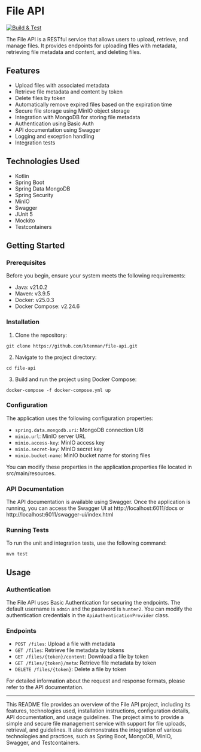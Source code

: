 # File API

[![Build & Test](https://github.com/ktenman/file-api/actions/workflows/ci.yml/badge.svg)](https://github.com/ktenman/file-api/actions/workflows/ci.yml)

The File API is a RESTful service that allows users to upload, retrieve, and manage files. It provides endpoints for
uploading files with metadata, retrieving file metadata and content, and deleting files.

## Features

- Upload files with associated metadata
- Retrieve file metadata and content by token
- Delete files by token
- Automatically remove expired files based on the expiration time
- Secure file storage using MinIO object storage
- Integration with MongoDB for storing file metadata
- Authentication using Basic Auth
- API documentation using Swagger
- Logging and exception handling
- Integration tests

## Technologies Used

- Kotlin
- Spring Boot
- Spring Data MongoDB
- Spring Security
- MinIO
- Swagger
- JUnit 5
- Mockito
- Testcontainers

## Getting Started

### Prerequisites

Before you begin, ensure your system meets the following requirements:

* Java: v21.0.2
* Maven: v3.9.5
* Docker: v25.0.3
* Docker Compose: v2.24.6

### Installation

1. Clone the repository:

```shell
git clone https://github.com/ktenman/file-api.git
```

2. Navigate to the project directory:

```shell
cd file-api
```

3. Build and run the project using Docker Compose:

```shell    
docker-compose -f docker-compose.yml up
```

### Configuration

The application uses the following configuration properties:

* `spring.data.mongodb.uri`: MongoDB connection URI
* `minio.url`: MinIO server URL
* `minio.access-key`: MinIO access key
* `minio.secret-key`: MinIO secret key
* `minio.bucket-name`: MinIO bucket name for storing files

You can modify these properties in the application.properties file located in src/main/resources.

### API Documentation

The API documentation is available using Swagger. Once the application is running, you can access the Swagger UI
at http://localhost:6011/docs or http://localhost:6011/swagger-ui/index.html

### Running Tests

To run the unit and integration tests, use the following command:

```shell
mvn test
```

## Usage

### Authentication

The File API uses Basic Authentication for securing the endpoints. The default username is `admin` and the password is
`hunter2`. You can modify the authentication credentials in the `ApiAuthenticationProvider` class.

### Endpoints

* `POST /files`: Upload a file with metadata
* `GET /files`: Retrieve file metadata by tokens
* `GET /files/{token}/content`: Download a file by token
* `GET /files/{token}/meta`: Retrieve file metadata by token
* `DELETE /files/{token}`: Delete a file by token

For detailed information about the request and response formats, please refer to the API documentation.

---
This README file provides an overview of the File API project, including its features, technologies used, installation
instructions, configuration details, API documentation, and usage guidelines. The project aims to provide a simple and
secure file management service with support for file uploads, retrieval, and guidelines. It also demonstrates the
integration of various technologies and practices, such as Spring Boot, MongoDB, MinIO, Swagger, and Testcontainers.
